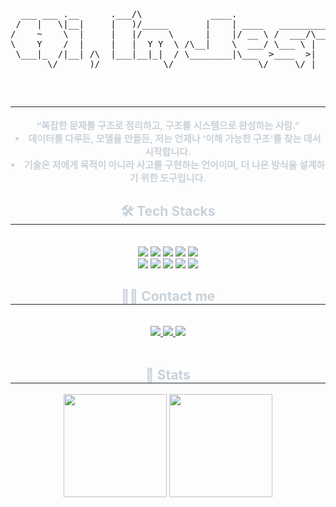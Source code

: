 <div align="center">
<pre>
  ___ ___ .__      .___/\             ____.                                   
 /   |   \|__|     |   )/_____       |    | ____   ____________   ___________ 
/    ~    \  |     |   |/     \      |    |/ __ \ /  ___/\____ \_/ __ \_  __ \
\    Y    /  |     |   |  Y Y  \ /\__|    \  ___/ \___ \ |  |_> >  ___/|  | \/
 \___|_  /|__| /\  |___|__|_|  / \________|\___  >____  >|   __/ \___  >__|   
       \/      )/            \/                \/     \/ |__|        \/       
</pre>
</div>
<br><div align= "center"> 
    <h2 style="border-bottom: 1px solid #21262d; color: #c9d1d9;">  </h2>  
    <div style="font-weight: 700; font-size: 15px; text-align: center; color: #c9d1d9;"> “복잡한 문제를 구조로 정리하고, 구조를 시스템으로 완성하는 사람.”</li></li><li> 데이터를 다루든, 모델을 만들든, 저는 언제나 ‘이해 가능한 구조’를 찾는 데서 시작합니다.</li><li> 기술은 저에게 목적이 아니라 사고를 구현하는 언어이며, 더 나은 방식을 설계하기 위한 도구입니다. </div> 
    </div>
    <div align= "center">
    <h2 style="border-bottom: 1px solid #21262d; color: #c9d1d9;"> 🛠️ Tech Stacks </h2> <br> 
    <div style="margin: 0 auto; text-align: center;" align= "center"> <img src="https://img.shields.io/badge/Python-3776AB?style=for-the-badge&logo=Python&logoColor=white">
          <img src="https://img.shields.io/badge/PyTorch-EE4C2C?style=for-the-badge&logo=PyTorch&logoColor=white">
          <img src="https://img.shields.io/badge/Tensorflow-FF6F00?style=for-the-badge&logo=Tensorflow&logoColor=white">
          <img src="https://img.shields.io/badge/Selenium-43B02A?style=for-the-badge&logo=Selenium&logoColor=white">
          <img src="https://img.shields.io/badge/Elasticsearch-005571?style=for-the-badge&logo=Elasticsearch&logoColor=white">
          <br/><img src="https://img.shields.io/badge/MariaDB-003545?style=for-the-badge&logo=MariaDB&logoColor=white">
          <img src="https://img.shields.io/badge/MongoDB-47A248?style=for-the-badge&logo=MongoDB&logoColor=white">
          <img src="https://img.shields.io/badge/Docker-2496ED?style=for-the-badge&logo=Docker&logoColor=white">
          <img src="https://img.shields.io/badge/Linux-FCC624?style=for-the-badge&logo=Linux&logoColor=white">
          <img src="https://img.shields.io/badge/Git-F05032?style=for-the-badge&logo=Git&logoColor=white">
          <br/></div>
    </div>
    <div align= "center">
    <h2 style="border-bottom: 1px solid #21262d; color: #c9d1d9;"> 🧑‍💻 Contact me </h2> <br> 
    <div align= "center"> <a href=mailto:wjsalstjr9933@gmail.com> <img src="https://img.shields.io/badge/Gmail-EA4335?style=for-the-badge&logo=Gmail&logoColor=white&link=mailto:wjsalstjr9933@gmail.com"> </a>
         <a href=https://www.notion.so/1e99341a0b8b8022af5ff8d2c2426c7a> <img src="https://img.shields.io/badge/Notion-000000?style=for-the-badge&logo=Notion&logoColor=white&link=https://www.notion.so/1e99341a0b8b8022af5ff8d2c2426c7a"> </a>
         <a href=https://velog.io/@jesper_ch/posts> <img src="https://img.shields.io/badge/Velog-20C997?style=for-the-badge&logo=Velog&logoColor=white&link=https://velog.io/@jesper_ch/posts"> </a>
          </div>  <br> 
    <div align= "center">  </div> 
    </div>
    <div align= "center"> 
    <h2 style="border-bottom: 1px solid #21262d; color: #c9d1d9;"> 🏅 Stats </h2> 
    <img src="https://github-readme-stats.vercel.app/api?username=Minseok-Jeon-99&show_icons=true&theme=gruvbox&count_private=true" height="165"/>
    <img src="https://github-readme-stats.vercel.app/api/top-langs/?username=Minseok-Jeon-99&layout=compact&theme=gruvbox" height="165"/>
    </div>
    
